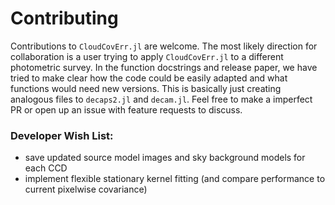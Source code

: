 # Contributing

Contributions to `CloudCovErr.jl` are welcome. The most likely direction for collaboration is a user trying to apply `CloudCovErr.jl` to a different photometric survey. In the function docstrings and release paper, we have tried to make clear how the code could be easily adapted and what functions would need new versions. This is basically just creating analogous files to `decaps2.jl` and `decam.jl`. Feel free to make a imperfect PR or open up an issue with feature requests to discuss.

### Developer Wish List:
- save updated source model images and sky background models for each CCD
- implement flexible stationary kernel fitting (and compare performance to current pixelwise covariance)
